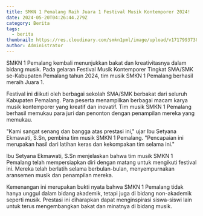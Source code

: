 ```yaml
---
title: SMKN 1 Pemalang Raih Juara 1 Festival Musik Kontemporer 2024!
date: 2024-05-20T04:26:44.279Z
category: Berita
tags:
  - berita
thumbnail: https://res.cloudinary.com/smkn1pml/image/upload/v1717993738/juaraaaa_rrksqc.png
author: Administrator
---
```

<!--StartFragment-->

SMKN 1 Pemalang kembali menunjukkan bakat dan kreativitasnya dalam bidang musik. Pada gelaran Festival Musik Kontemporer Tingkat SMA/SMK se-Kabupaten Pemalang tahun 2024, tim musik SMKN 1 Pemalang berhasil meraih Juara 1.

Festival ini diikuti oleh berbagai sekolah SMA/SMK berbakat dari seluruh Kabupaten Pemalang. Para peserta menampilkan berbagai macam karya musik kontemporer yang kreatif dan inovatif. Tim musik SMKN 1 Pemalang berhasil memukau para juri dan penonton dengan penampilan mereka yang memukau.

"Kami sangat senang dan bangga atas prestasi ini," ujar Ibu Setyana Ekmawati, S.Sn, pembina tim musik SMKN 1 Pemalang. "Pencapaian ini merupakan hasil dari latihan keras dan kekompakan tim selama ini." 

Ibu Setyana Ekmawati, S.Sn menjelaskan bahwa tim musik SMKN 1 Pemalang telah mempersiapkan diri dengan matang untuk mengikuti festival ini. Mereka telah berlatih selama berbulan-bulan, menyempurnakan aransemen musik dan penampilan mereka.

Kemenangan ini merupakan bukti nyata bahwa SMKN 1 Pemalang tidak hanya unggul dalam bidang akademik, tetapi juga di bidang non-akademik seperti musik. Prestasi ini diharapkan dapat menginspirasi siswa-siswi lain untuk terus mengembangkan bakat dan minatnya di bidang musik.

<!--EndFragment-->